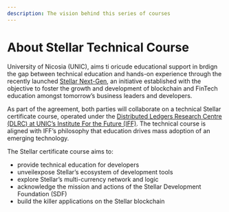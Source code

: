 ```yaml
---
description: The vision behind this series of courses
---
```


# About Stellar Technical Course

University of Nicosia (UNIC), aims ti oricude educational support in brdign the gap between technical education and hands-on experience through the recently launched [Stellar Next-Gen](https://stellar.org/foundation/next-gen), an initiative established with the objective to foster the growth and development of blockchain and FinTech education amongst tomorrow’s business leaders and developers. &#x20;

As part of the agreement, both parties will collaborate on a technical Stellar certificate course, operated under the [Distributed Ledgers Research Centre (DLRC) at UNIC’s Institute For the Future (IFF)](https://www.unic.ac.cy/school-of-business/department-of-digital-innovation/dlrc/). The technical course is aligned with IFF’s philosophy that education drives mass adoption of an emerging technology.

The Stellar certificate course aims to:

* provide technical education for developers
* unveilexpose Stellar’s ecosystem of development tools
* explore Stellar’s multi-currency network and logic
* acknowledge the mission and actions of the Stellar Development Foundation (SDF)
* build the killer applications on the Stellar blockchain
